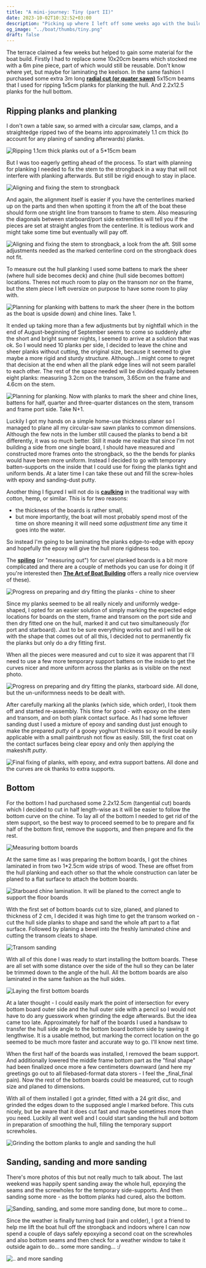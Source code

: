 ```yaml
---
title: "A mini-journey: Tiny (part II)"
date: 2023-10-02T10:32:52+03:00
description: "Picking up where I left off some weeks ago with the build of a tiny sailing-dinghy."
og_image: "../boat/thumbs/tiny.png"
draft: false
---
```


The terrace claimed a few weeks but helped to gain some material for the boat
build. Firstly I had to replace some 10x20cm beams which stocked me with a
6m pine piece, part of which would still be reusable. Don't know where yet, but
maybe for laminating the keelson. In the same fashion I purchased some extra 3m long
[**radial cut (or quater sawn)**](https://en.wikipedia.org/wiki/Quarter_sawing)
5x15cm beams that I used for ripping 1x5cm planks for planking the hull. And
2.2x12.5 planks for the hull bottom.

## Ripping planks and planking
I don't own a table saw, so armed with a circular saw, clamps, and a
straightedge ripped two of the beams into approximately 1.1 cm thick (to account
for any planing of sanding afterwards) planks.

![Ripping 1.1cm thick planks out of a 5*15cm beam](../img/tiny/ripping-planks.jpg)

But I was too eagerly getting ahead of the process. To start with planning for
planking I needed to fix the stem to the strongback in a way that will not
interfere with planking afterwards. But still be rigid enough to stay in place.

![Aligning and fixing the stem to strongback](../img/tiny/aligning-stem.jpg)

And again, the alignment itself is easier if you have the centerlines marked up
on the parts and then when spotting it from the aft of the boat these should
form one stright line from transom to frame to stem. Also measuring the diagonals
between starboard/port side extremities will tell you if the pieces are set at
straight angles from the centerline. It is tedious work and might take some
time but eventually will pay off.

![Aligning and fixing the stem to strongback, a look from the aft. Still some adjustments needed as the marked centerline cord on the strongback does not fit.](../img/tiny/aligning-stem-centering.jpg)

To measure out the hull planking I used some battens to mark the
sheer (where hull side becomes deck) and chine (hull side becomes bottom)
locations. Theres not much room to play on the transom nor on the frame, but
the stem piece I left oversize on purpose to have some room to play with.

![Planning for planking with battens to mark the sheer (here in the bottom as the boat is upside down) and chine lines. Take 1.](../img/tiny/planning-for-planking.jpg)

It ended up taking more than a few adjustments but by nightfall which in the end
of August-beginning of September seems to come so suddenly after the short and bright
summer nights, I seemed to arrive at a solution that was ok. So I would need
10 planks per side, I decided to leave the chine and sheer planks without
cutting, the original size, because it seemed to give maybe a more rigid and
sturdy structure. Although...I might come to regret that decision at the end when
all the plank edge lines will not seem parallel to each other. The rest of the
space needed will be divided equally between eight planks: measuring 3.2cm on the
transom, 3.65cm on the frame and 4.6cm on the stem.

![Planning for planking. Now with planks to mark the sheer and chine lines, battens for half, quarter and three-quarter distances on the stem, transom and frame port side. Take N+1.](../img/tiny/planning-for-planking-2.jpg)

Luckily I got my hands on a simple home-use thickness planer so I managed to
plane all my circular-saw sawn planks to common dimensions. Although the few
nots in the lumber still caused the planks to bend a bit differently, it was
so much better. Still it made me realize that since I'm not building a side
from one single board, I should have measured and constructed more frames
onto the strongback, so the the bends for planks would have been more uniform.
Instead I decided to go with temporary batten-supports on the inside that I
could use for fixing the planks tight and uniform bends. At a later time
I can take these out and fill the screw-holes with epoxy and sanding-dust putty.

Another thing I figured I will not do is [**caulking**](https://en.wikipedia.org/wiki/Caulk)
in the traditional way with cotton, hemp, or similar. This is for two reasons:

- the thickness of the boards is rather small,
- but more importantly, the boat will most probably spend most of the time on
shore meaning it will need some _adjustment time_ any time it goes into the water.

So instead I'm going to be laminating the planks edge-to-edge with epoxy and
hopefully the epoxy will give the hull more rigidness too.

The [**spiling**](https://en.wikipedia.org/wiki/Spiling_(boat_building))
(or "measuring out") for carvel planked boards is a bit more
complicated and there are a couple of methods you can use for doing it
(if you're interested then
[**The Art of Boat Building**](https://www.youtube.com/watch?v=qI6jm1rAZV0)
offers a really nice overview of these).

![Progress on preparing and dry fitting the planks - chine to sheer](../img/tiny/planking-progress.jpg)

Since my planks seemed to be all really nicely and uniformly wedge-shaped,
I opted for an easier solution of simply marking the expected edge locations
for boards on the stem, frame and transom on the port side and then dry fitted
one on the hull, marked it and cut two simultaneously (for port and starboard).
Just to be sure everything works out and I will be ok with the shape that
comes out of all this, I decided not to permanently fix the planks but only do
a dry fitting first.

When all the pieces were measured and cut to size it was apparent that I'll
need to use a few more temporary support battens on the inside to get the curves
nicer and more uniform across the planks as is visible on the next photo.

![Progress on preparing and dry fitting the planks, starboard side. All done, but the un-uniformness needs to be dealt with.](../img/tiny/planking-dryfit-done.jpg)

After carefully marking all the planks (which side, which order), I took them off
and started re-assembly. This time for good - with epoxy on the stem and transom,
and on both plank contact surface. As I had some leftover sanding dust I used
a mixture of epoxy and sanding dust just enough to make the prepared _putty_
of a gooey yoghurt thickness so it would be easily applicable with a small
paintbrush not flow as easily. Still, the first coat on the
contact surfaces being clear epoxy and only then applying the makeshift _putty_.

![Final fixing of planks, with epoxy, and extra support battens. All done and the curves are ok thanks to extra supports.](../img/tiny/planking-fixing-done.jpg)

## Bottom

For the bottom I had purchased some 2.2x12.5cm (tangential cut) boards which I
decided to cut in half length-wise as it will be easier to follow the bottom
curve on the chine. To lay all of the bottom I needed to get rid of the stem
support, so the best way to proceed seemed to be to prepare and fix half of the
bottom first, remove the supports, and then prepare and fix the rest.

![Measuring bottom boards](../img/tiny/measuring-bottom-boards.jpg)

At the same time as I was preparing the bottom boards, I got the chines
laminated in from two 1*2.5cm wide strips of wood. These are offset from
the hull planking and each other so that the whole construction can later
be planed to a flat surface to attach the bottom boards.

![Starboard chine lamination. It will be planed to the correct angle to support the floor boards](../img/tiny/chines.jpg)

With the first set of bottom boards cut to size, planed, and planed to thickness
of 2 cm, I decided it was high time to get the transom worked on - cut the hull
side planks to shape and sand the whole aft part to a flat surface. Followed by
planing a bevel into the freshly laminated chine and cutting the transom cleats
to shape.

![Transom sanding](../img/tiny/transom-sanding.jpg)

With all of this done I was ready to start installing the bottom boards. These
are all set with some distance over the side of the hull so they can be later
be trimmed down to the angle of the hull. All the bottom boards are also
laminated in the same fashion as the hull sides.

![Laying the first bottom boards](../img/tiny/laying-the-bottom.jpg)

At a later thought - I could easily mark the point of
intersection for every bottom board outer
side and the hull outer side with a pencil so I would not have to do any
guesswork when grinding the edge afterwards. But the idea came too late.
Approximately for half of the boards I used a handsaw to transfer the hull
side angle to the bottom board bottom side by sawing it lengthwise.
It is a usable method, but marking the correct location on the go seemed to
be much more faster and accurate way to go. I'll know next time.

When the first half of the boards was installed, I removed the beam support.
And additionally lowered the middle frame bottom part as the "final shape"
had been finalized once more a few centimeters downward (and here my greetings
go out to all filebased-format data storers - I feel the \_final_final pain).
Now the rest of the bottom boards could be measured, cut to rough size and
planed to dimensions.

With all of them installed I got a grinder, fitted with a 24 grit disc, and
grinded the edges down to the supposed angle I marked before. This cuts nicely,
but be aware that it does cut fast and maybe sometimes more than you need.
Luckily all went well and I could start sanding the hull and bottom in
preparation of smoothing the hull, filling the temporary support screwholes.

![Grinding the bottom planks to angle and sanding the hull](../img/tiny/grinding-bottom-planks.jpg)

## Sanding, sanding and more sanding

There's more photos of this but not really much to talk about. The last weekend
was happily spent sanding away the whole hull, epoxying the seams and the
screwholes for the temporary side-supports. And then sanding some more - as the
bottom planks had cured, also the bottom.

![Sanding, sanding, and some more sanding done, but more to come...](../img/tiny/sanding-n.jpg)

Since the weather is finally turning bad (rain and colder), I got a friend to
help me lift the boat hull off the strongback and indoors where I can now spend
a couple of days safely epoxying a second coat on the screwholes and also
bottom seams and then check for a weather window to take it outside again to do...
some more sanding... :/

![.. and more sanding](../img/tiny/sanding-final.jpg)
